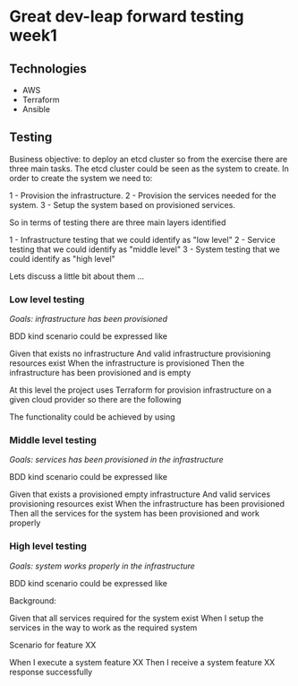 # Great dev-leap forward testing week1

## Technologies

* AWS
* Terraform
* Ansible

## Testing

Business objective: to deploy an etcd cluster so from the exercise there are three main tasks. The etcd cluster could be
seen as the system to create. In order to create the system we need to:

1 - Provision the infrastructure.
2 - Provision the services needed for the system.
3 - Setup the system based on provisioned services.

So in terms of testing there are three main layers identified

1 - Infrastructure testing that we could identify as "low level"
2 - Service testing that we could identify as "middle level"
3 - System testing that we could identify as "high level"

Lets discuss a little bit about them ...

### Low level testing

_Goals: infrastructure has been provisioned_

BDD kind scenario could be expressed like

Given that exists no infrastructure
And valid infrastructure provisioning resources exist
When the infrastructure is provisioned
Then the infrastructure has been provisioned and is empty

At this level the project uses Terraform for provision infrastructure on a given cloud provider so there are the following

The functionality could be achieved by using

### Middle level testing

_Goals: services has been provisioned in the infrastructure_

BDD kind scenario could be expressed like

Given that exists a provisioned empty infrastructure
And valid services provisioning resources exist
When the infrastructure has been provisioned
Then all the services for the system has been provisioned and work properly

### High level testing

_Goals: system works properly in the infrastructure_

BDD kind scenario could be expressed like

Background:

Given that all services required for the system exist
When I setup the services in the way to work as the required system

Scenario for feature XX

When I execute a system feature XX
Then I receive a system feature XX response successfully
